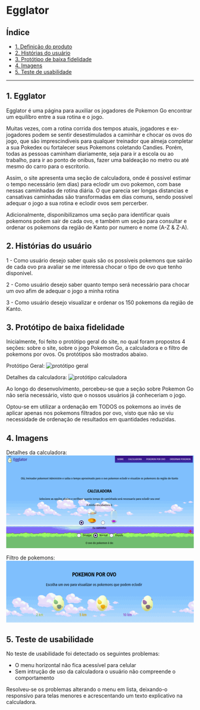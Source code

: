 # Egglator

## Índice

* [1. Definição do produto](#1-egglator)
* [2. Histórias do usuário](#2-histórias-do-usuário)
* [3. Protótipo de baixa fidelidade](#3-protótipo-de-baixa-fidelidade)
* [4. Imagens](#4-imagens)
* [5. Teste de usabilidade](#5-teste-de-usabilidade)

***

## 1. Egglator
  Egglator é uma página para auxiliar os jogadores de Pokemon Go encontrar um equilíbro entre a sua rotina e o jogo. 
  
  Muitas vezes, com a rotina corrida dos tempos atuais, jogadores e ex-jogadores podem se sentir desestimulados a caminhar e chocar os ovos do jogo, que são imprescindiveis para qualquer treinador que almeja completar a sua Pokedex ou fortalecer seus Pokemons coletando Candies.
  Porém, todas as pessoas caminham diariamente, seja para ir a escola ou ao trabalho, para ir ao ponto de onibus, fazer uma baldeação no metro ou até mesmo do carro para o escritorio.
  
  Assim, o site apresenta uma seção de calculadora, onde é possivel estimar o tempo necessário (em dias) para eclodir um ovo pokemon, com base nessas caminhadas de rotina diária. O que parecia ser longas distancias e cansativas caminhadas são transformadas em dias comuns, sendo possivel adequar o jogo a sua rotina e eclodir ovos sem percerber.
  
  Adicionalmente, disponibilizamos uma seção para identificar quais pokemons podem sair de cada ovo, e também um seção para consultar e ordenar os pokemons da região de Kanto por numero e nome (A-Z & Z-A).


## 2. Histórias do usuário

1 - Como usuário desejo saber quais são os possíveis pokemons que sairão de cada ovo pra avaliar se me interessa chocar o tipo de ovo que tenho disponivel.

2 -  Como usuário desejo saber quanto tempo será necessário para chocar um ovo afim de adequar o jogo a minha rotina

3 - Como usuário desejo visualizar e ordenar os 150 pokemons da região de Kanto.

## 3. Protótipo de baixa fidelidade

Inicialmente, foi feito o protótipo geral do site, no qual foram propostos 4 seções: sobre o site, sobre o jogo Pokemon Go, a calculadora e o filtro de pokemons por ovos. Os protótipos são mostrados abaixo.

Protótipo Geral:
![protótipo geral](https://trello-attachments.s3.amazonaws.com/5d77cf88d423548d714adb4f/5d77d156b76d8c467c141c6a/73492c411f4dfdd1824506b28b3c561c/prototipo_geral.jpeg)

Detalhes da calculadora:
![protótipo calculadora](https://trello-attachments.s3.amazonaws.com/5d77cf88d423548d714adb4f/5d77d156b76d8c467c141c6a/6b987e6f8f49c0e62aa952124ee0987e/WhatsApp_Image_2019-09-11_at_14.16.39.jpeg)

Ao longo do desenvolvimento, percebeu-se que a seção sobre Pokemon Go não seria necessário, visto que o nossos usuários já conheceriam o jogo.

Optou-se em utilizar a ordenação em TODOS os pokemons ao invés de aplicar apenas nos pokemons filtrados por ovo, visto que não se viu necessidade de ordenação de resultados em quantidades reduzidas.

## 4. Imagens

Detalhes da calculadora:
![calculadora](./src/calculadora.png)

Filtro de pokemons:
![filtro de pokemons](./src/filtro.png)

## 5. Teste de usabilidade

No teste de usabilidade foi detectado os seguintes problemas:
- O menu horizontal não fica acessível para celular
- Sem intrução de uso da calculadora o usuário não compreende o comportamento

Resolveu-se os problemas alterando o menu em lista, deixando-o responsivo para telas menores e acrescentando um texto explicativo na calculadora.
